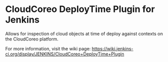 # CloudCoreo DeployTime Plugin for Jenkins

Allows for inspection of cloud objects at time of deploy against contexts on the CloudCoreo platform.

For more information, visit the wiki page:
<https://wiki.jenkins-ci.org/display/JENKINS/CloudCoreo+DeployTime+Plugin>